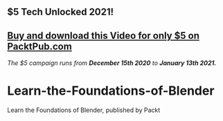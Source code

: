 ## $5 Tech Unlocked 2021!
[Buy and download this Video for only $5 on PacktPub.com](https://www.packtpub.com/product/learn-the-foundations-of-blender-video/9781838982843)
-----
*The $5 campaign         runs from __December 15th 2020__ to __January 13th 2021.__*

# Learn-the-Foundations-of-Blender
Learn the Foundations of Blender, published by Packt
